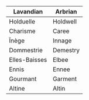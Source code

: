 | Lavandian     | Arbrian  |
| ------------- | -------- |
| Holduelle     | Holdwell |
| Charisme      | Caree    |
| Înège         | Innage   |
| Dommestrie    | Demestry |
| Elles-Baisses | Elbee    |
| Ennis         | Ennee    |
| Gourmant      | Garment  |
| Altine        | Altin    |

